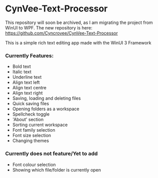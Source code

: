 # CynVee-Text-Processor

This repository will soon be archived, as I am migrating the project from WinUI to WPF. The new repository is here:
https://github.com/Cyncrovee/CynVee-Text-Processor

This is a simple rich text editing app made with the WinUI 3 Framework

### Currently Features:
- Bold text
- Italic text
- Underline text
- Align text left
- Align text centre
- Align text right
- Saving, loading and deleting files
- Quick saving files
- Opening folders as a workspace
- Spellcheck toggle
- 'About' section
- Sorting current workspace
- Font family selection
- Font size selection
- Changing themes

### Currently does not feature/Yet to add
- Font colour selection
- Showing which file/folder is currently open
